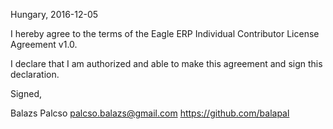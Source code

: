 Hungary, 2016-12-05

I hereby agree to the terms of the Eagle ERP Individual Contributor License
Agreement v1.0.

I declare that I am authorized and able to make this agreement and sign this
declaration.

Signed,

Balazs Palcso palcso.balazs@gmail.com https://github.com/balapal